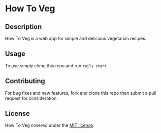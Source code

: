 # How To Veg

## Description

How To Veg is a web app for simple and delicious vegetarian recipes.

## Usage

To use simply clone this repo and run `rails start`

## Contributing

For bug fixes and new features, fork and clone this repo then submit a pull request for consideration.

## License

How To Veg covered under the [MIT license](./LICENSE).